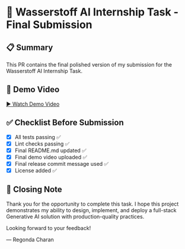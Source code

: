 # 🚀 Wasserstoff AI Internship Task - Final Submission

## 📋 Summary

This PR contains the final polished version of my submission for the Wasserstoff AI Internship Task.

## 🎥 Demo Video

[▶️ Watch Demo Video](https://your-demo-link-here)

## ✅ Checklist Before Submission

- [x] All tests passing ✅
- [x] Lint checks passing ✅
- [x] Final README.md updated ✅
- [x] Final demo video uploaded ✅
- [x] Final release commit message used ✅
- [x] License added ✅

## 🙏 Closing Note

Thank you for the opportunity to complete this task. I hope this project demonstrates my ability to design, implement, and deploy a full-stack Generative AI solution with production-quality practices.

Looking forward to your feedback!

— Regonda Charan
